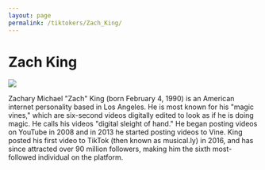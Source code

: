 ```yaml
---
layout: page
permalink: /tiktokers/Zach_King/
---
```

# 
# Zach King


<img src="//upload.wikimedia.org/wikipedia/commons/thumb/0/0d/Zach_King_%287485332562%29_%28cropped%29.jpg/220px-Zach_King_%287485332562%29_%28cropped%29.jpg"> 

Zachary Michael "Zach" King (born February 4, 1990) is an American internet personality based in Los Angeles. He is most known for his "magic vines," which are six-second videos digitally edited to look as if he is doing magic. He calls his videos "digital sleight of hand." He began posting videos on YouTube in 2008 and in 2013 he started posting videos to Vine. King posted his first video to TikTok (then known as musical.ly) in 2016, and has since attracted over 90 million followers, making him the sixth most-followed individual on the platform.

